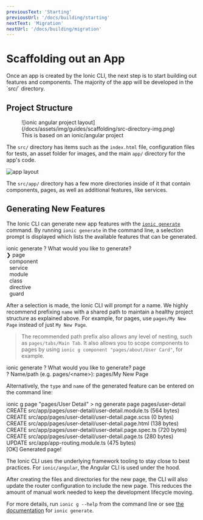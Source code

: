 ```yaml
---
previousText: 'Starting'
previousUrl: '/docs/building/starting'
nextText: 'Migration'
nextUrl: '/docs/building/migration'
---
```


# Scaffolding out an App

<p class="intro" markdown="1">
Once an app is created by the Ionic CLI, the next step is to start building out features and components. The majority of the app will be developed in the `src/` directory.
</p>

## Project Structure

<figure>
![ionic angular project layout](/docs/assets/img/guides/scaffolding/src-directory-img.png)
<figcaption>This is based on an ionic/angular project</figcaption>
</figure>

The `src/` directory has items such as the `index.html` file, configuration files for tests, an asset folder for images, and the main `app/` directory for the app's code.

![app layout](/docs/assets/img/guides/scaffolding/src-directory-app-img.png)

The `src/app/` directory has a few more directories inside of it that contain components, pages, as well as additional features, like services.

## Generating New Features

The Ionic CLI can generate new app features with the [`ionic generate`](/docs/cli/generate) command. By running `ionic generate` in the command line, a selection prompt is displayed which lists the available features that can be generated.

<command-line>
    <command-prompt>ionic generate</command-prompt>
    <command-output>
        <span class="green">?</span> <span class="bold">What would you like to generate?</span>
        <br />
        <span class="cyan bold">❯ page</span>
        <br />
        &nbsp;&nbsp;component
        <br />
        &nbsp;&nbsp;service
        <br />
        &nbsp;&nbsp;module
        <br />
        &nbsp;&nbsp;class
        <br />
        &nbsp;&nbsp;directive
        <br />
        &nbsp;&nbsp;guard
    </command-output>
</command-line>

After a selection is made, the Ionic CLI will prompt for a name. We highly recommend prefixing `name` with a shared path to maintain a healthy project structure as explained above. For example, for pages, use `pages/My New Page` instead of just `My New Page`.

> The recommended path prefix also allows any level of nesting, such as `pages/tabs/Main Tab`. It also allows you to scope components to pages by using `ionic g component "pages/about/User Card"`, for example.

<command-line>
    <command-prompt>ionic generate</command-prompt>
    <command-output>
        <span class="green">?</span> <span class="bold">What would you like to generate? <span class="cyan">page</span></span>
        <br />
        <span class="green">?</span> <span class="bold">Name/path (e.g. <span class="green">pages/&lt;name&gt;</span>):</span> pages/My New Page
    </command-output>
    <command-cursor blink></command-cursor>
</command-line>

Alternatively, the `type` and `name` of the generated feature can be entered on the command line:

<command-line>
    <command-prompt>ionic g page "pages/User Detail"</command-prompt>
    <command-output>
        &gt; <span class="green">ng generate page pages/user-detail</span>
        <br />
        <span class="green">CREATE</span> src/app/pages/user-detail/user-detail.module.ts (564 bytes)
        <br />
        <span class="green">CREATE</span> src/app/pages/user-detail/user-detail.page.scss (0 bytes)
        <br />
        <span class="green">CREATE</span> src/app/pages/user-detail/user-detail.page.html (138 bytes)
        <br />
        <span class="green">CREATE</span> src/app/pages/user-detail/user-detail.page.spec.ts (720 bytes)
        <br />
        <span class="green">CREATE</span> src/app/pages/user-detail/user-detail.page.ts (280 bytes)
        <br />
        <span class="bold">UPDATE</span> src/app/app-routing.module.ts (475 bytes)
        <br />
        [<span class="green bold">OK</span>] Generated page!
    </command-output>
</command-line>

The Ionic CLI uses the underlying framework tooling to stay close to best practices. For `ionic/angular`, the Angular CLI is used under the hood.

After creating the files and directories for the new page, the CLI will also update the router configuration to include the new page. This reduces the amount of manual work needed to keep the development lifecycle moving.

For more details, run `ionic g --help` from the command line or see [the documentation](/docs/cli/generate) for `ionic generate`.
